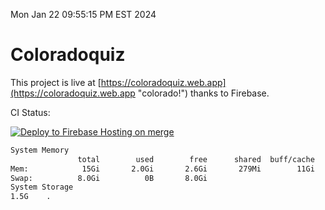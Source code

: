Mon Jan 22 09:55:15 PM EST 2024

# Coloradoquiz


This project is live at [https://coloradoquiz.web.app](https://coloradoquiz.web.app "colorado!") thanks to Firebase.

CI Status: 

[![Deploy to Firebase Hosting on merge](https://github.com/teamkushal/coloradoquiz/actions/workflows/firebase-hosting-merge.yml/badge.svg)](https://github.com/teamkushal/coloradoquiz/actions/workflows/firebase-hosting-merge.yml)

```bash
System Memory
               total        used        free      shared  buff/cache   available
Mem:            15Gi       2.0Gi       2.6Gi       279Mi        11Gi        13Gi
Swap:          8.0Gi          0B       8.0Gi
System Storage
1.5G	.
```
